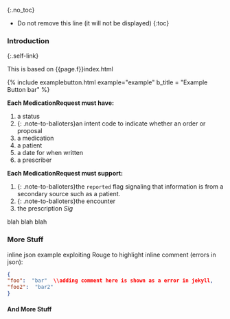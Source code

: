 
{:.no_toc}

<!-- TOC  the css styling for this is \pages\assets\css\project.css under 'markdown-toc'-->

* Do not remove this line (it will not be displayed)
{:toc}

<!-- <div class="note-to-balloters" markdown="1"> -->
### Introduction
{:.self-link}

This is based on {{page.f}}index.html


{% include examplebutton.html example="example" b_title = "Example Button bar" %}

**Each MedicationRequest must have:**

1.  a status
1.  {: .note-to-balloters}an intent code to indicate whether an order or proposal
1.  a medication
1.  a patient
1.  a date for when written
1.  a prescriber

**Each MedicationRequest must support:**

1. {: .note-to-balloters}the `reported` flag signaling that information is from a secondary source such as a patient.
1. {: .note-to-balloters}the encounter
1. the prescription *Sig*


blah blah blah
<!-- </div>  -->

### More Stuff

inline json example exploiting Rouge to highlight inline comment (errors in json):

~~~json
{
"foo":  "bar"  \\adding comment here is shown as a error in jekyll,
"foo2":  "bar2"
}
~~~
<!-- {% raw %}{: .note-to-balloters}{% endraw %} -->

#### And More Stuff
